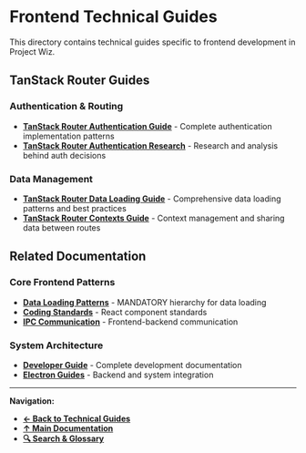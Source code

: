 # Frontend Technical Guides

This directory contains technical guides specific to frontend development in Project Wiz.

## TanStack Router Guides

### Authentication & Routing

- **[TanStack Router Authentication Guide](./tanstack-router-authentication-guide.md)** - Complete authentication implementation patterns
- **[TanStack Router Authentication Research](./tanstack-router-authentication-research.md)** - Research and analysis behind auth decisions

### Data Management

- **[TanStack Router Data Loading Guide](./tanstack-router-data-loading-guide.md)** - Comprehensive data loading patterns and best practices
- **[TanStack Router Contexts Guide](./tanstack-router-contexts-guide.md)** - Context management and sharing data between routes

## Related Documentation

### Core Frontend Patterns

- **[Data Loading Patterns](../../developer/data-loading-patterns.md)** - MANDATORY hierarchy for data loading
- **[Coding Standards](../../developer/coding-standards.md)** - React component standards
- **[IPC Communication](../../developer/ipc-communication-patterns.md)** - Frontend-backend communication

### System Architecture

- **[Developer Guide](../../developer/README.md)** - Complete development documentation
- **[Electron Guides](../electron/README.md)** - Backend and system integration

---

**Navigation:**

- **[← Back to Technical Guides](../README.md)**
- **[↑ Main Documentation](../../README.md)**
- **[🔍 Search & Glossary](../../glossary-and-search.md)**
